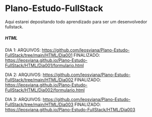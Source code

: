 # Plano-Estudo-FullStack
Aqui estarei depositando todo aprendizado para ser um desenvolvedor fullstack.

##### HTML #####
  DIA 1:
    ARQUIVOS: https://github.com/leosviana/Plano-Estudo-FullStack/tree/main/HTML/Dia001
    FINALIZADO: https://leosviana.github.io/Plano-Estudo-FullStack/HTML/Dia001/formulario.html

  DIA 2:
    ARQUIVOS: https://github.com/leosviana/Plano-Estudo-FullStack/tree/main/HTML/Dia002
    FINALIZADO: https://leosviana.github.io/Plano-Estudo-FullStack/HTML/Dia002/formulario.html

  DIA 3:
    ARQUIVOS: https://github.com/leosviana/Plano-Estudo-FullStack/tree/main/HTML/Dia003
    FINALIZADO: https://leosviana.github.io/Plano-Estudo-FullStack/HTML/Dia003